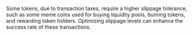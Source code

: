 Some tokens, due to transaction taxes, require a higher slippage tolerance, such as some meme coins used for buying liquidity pools, burning tokens, and rewarding token holders. Optimizing slippage levels can enhance the success rate of these transactions.
